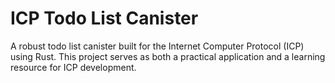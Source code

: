 # ICP Todo List Canister

A robust todo list canister built for the Internet Computer Protocol (ICP) using Rust. This project serves as both a practical application and a learning resource for ICP development.
